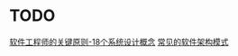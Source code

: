 # TODO

[软件工程师的关键原则-18个系统设计概念](https://blog.csdn.net/weixin_37604985/article/details/134002497?spm=1001.2014.3001.5502)
[常见的软件架构模式](https://zhuanlan.zhihu.com/p/354360734)

